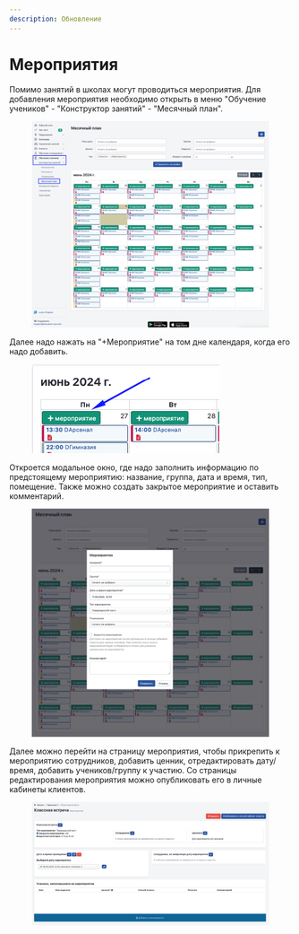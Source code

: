 ```yaml
---
description: Обновление
---
```


# Мероприятия

Помимо занятий в школах могут проводиться мероприятия. Для добавления мероприятия необходимо открыть в меню "Обучение учеников" - "Конструктор занятий" - "Месячный план".

<figure><img src="../../.gitbook/assets/image (65).png" alt=""><figcaption></figcaption></figure>

Далее надо нажать на "+Мероприятие" на том дне календаря, когда его надо добавить.&#x20;

<figure><img src="../../.gitbook/assets/image (66).png" alt=""><figcaption></figcaption></figure>

Откроется модальное окно, где надо заполнить информацию по предстоящему мероприятию: название, группа, дата и время, тип, помещение. Также можно создать закрытое мероприятие и оставить комментарий.&#x20;

<figure><img src="../../.gitbook/assets/image (67).png" alt=""><figcaption></figcaption></figure>

Далее можно перейти на страницу мероприятия, чтобы прикрепить к мероприятию сотрудников, добавить ценник, отредактировать дату/время, добавить учеников/группу к участию. Со страницы редактирования мероприятия можно опубликовать его в личные кабинеты клиентов.

<figure><img src="../../.gitbook/assets/image (1) (1) (1) (1) (1) (1) (1) (1) (1) (1) (1) (1) (1) (1) (1).png" alt=""><figcaption></figcaption></figure>
